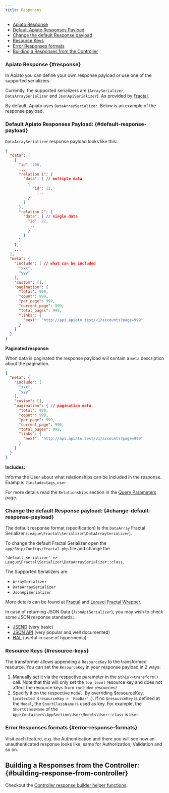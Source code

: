 ```yaml
---
title: Responses
---
```


* [Apiato Response](#response)
* [Default Apiato Responses Payload](#default-response-payload)
* [Change the default Response payload](#change-default-response-payload)
* [Resource Keys](#resource-keys)
* [Error Responses formats](#error-response-formats)
* [Building a Responses from the Controller](#building-response-from-controller)

### Apiato Response {#response}

In Apiato you can define your own response payload or use one of the supported serializers.

Currently, the supported serializers are (`ArraySerializer`, `DataArraySerializer` and `JsonApiSerializer`). As provided
by [Fractal](http://fractal.thephpleague.com/transformers/).

By default, Apiato uses `DataArraySerializer`. Below is an example of the response payload.

### Default Apiato Responses Payload: {#default-response-payload}

`DataArraySerializer` response payload looks like this:

```json
{
  "data": [
    {
      "id": 100,
      ...
      "relation 1": {
        "data": [ // multiple data
          {
            "id": 11,
			  ...
          }
        ]
      },
      "relation 2": {
        "data": { // single data
          "id": 22,
          ...
          }
        }
      }
    },
    ...
  ],
  "meta": {
    "include": [ // what can be included
      "xxx",
      "yyy"
    ],
    "custom": [],
    "pagination": {
      "total": 999,
      "count": 999,
      "per_page": 999,
      "current_page": 999,
      "total_pages": 999,
      "links": {
        "next": "http://api.apiato.test/v1/accounts?page=999"
      }
    }
  }
}
```

**Paginated response:**

When data is paginated the response payload will contain a `meta` description about the pagination.

```json
{
  "meta": {
    "include": [
      "xxx",
      "yyy"
    ],
    "custom": [],
    "pagination": { // pagination meta
      "total": 999,
      "count": 999,
      "per_page": 999,
      "current_page": 999,
      "total_pages": 999,
      "links": {
        "next": "http://api.apiato.test/v1/accounts?page=999"
      }
    }
  }
}
```

**Includes:**

Informs the User about what relationships can be included in the response. Example: `?include=tags,user`

For more details read the `Relationships` section in the [Query Parameters](../features/query-parameters#relationships-include) page.

### Change the default Response payload: {#change-default-response-payload}

The default response format (specification) is the `DataArray` Fractal Serializer (`League\Fractal\Serializer\DataArraySerializer`).

To change the default Fractal Serializer open the `app/Ship/Configs/fractal.php` file and change the

```text
'default_serializer' => League\Fractal\Serializer\DataArraySerializer::class,
```

The Supported Serializers are
* `ArraySerializer`
* `DataArraySerializer`
* `JsonApiSerializer`

More details can be found at [Fractal](http://fractal.thephpleague.com/transformers/) and
[Laravel Fractal Wrapper](https://github.com/spatie/laravel-fractal).

In case of returning JSON Data (`JsonApiSerializer`), you may wish to check some JSON response standards:

* [JSEND](https://labs.omniti.com/labs/jsend) (very basic)
* [JSON API](http://jsonapi.org/format/) (very popular and well documented)
* [HAL](http://stateless.co/hal_specification.html) (useful in case of hypermedia)

### Resource Keys {#resource-keys}

The transformer allows appending a `ResourceKey` to the transformed resource. You can set the `ResourceKey` in your
response payload in 2 ways:

1. Manually set it via the respective parameter in the `$this->transform()` call. Note that this will only set the
`top level` resource key and does not affect the resource keys from `included` resources!
2. Specify it on the respective `Model`. By overriding $resourceKey, (`protected $resourceKey = 'FooBar';`).
If no `$resourceKey` is defined at the `Model`, the `ShortClassName` is used as key. For example, the `ShortClassName` of
the `App\Containers\AppSection\User\Models\User::class` is `User`.

### Error Responses formats {#error-response-formats}

Visit each feature, e.g. the Authentication and there you will see how an unauthenticated response looks like, same
for Authorization, Validation and so on.

## Building a Responses from the Controller: {#building-response-from-controller}

Checkout the [Controller response builder helper functions](../main-components/controllers).
